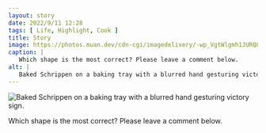 ```yaml
---
layout: story
date: 2022/9/11 12:28
tags: [ Life, Highlight, Cook ]
title: Story
image: https://photos.muan.dev/cdn-cgi/imagedelivery/-wp_VgtWlgmh1JURQ8t1mg/e9391645-bab0-44b1-e6dc-04b97d200400/public
caption: |
   Which shape is the most correct? Please leave a comment below.
alt: |
   Baked Schrippen on a baking tray with a blurred hand gesturing victory sign.
---
```


![Baked Schrippen on a baking tray with a blurred hand gesturing victory sign.](https://photos.muan.dev/cdn-cgi/imagedelivery/-wp_VgtWlgmh1JURQ8t1mg/e9391645-bab0-44b1-e6dc-04b97d200400/public)

Which shape is the most correct? Please leave a comment below.
